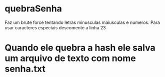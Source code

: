 # quebraSenha
Faz um brute force tentando letras minusculas maiusculas e numeros. Para usar caracteres especiais descomente a linha 23

<h1>Quando ele quebra a hash ele salva um arquivo de texto com nome senha.txt<h1>
  
